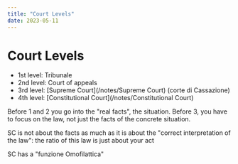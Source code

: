 ```yaml
---
title: "Court Levels"
date: 2023-05-11
---
```

# Court Levels

- 1st level: Tribunale
- 2nd level: Court of appeals
- 3rd level: [Supreme Court](/notes/Supreme Court) (corte di Cassazione)
- 4th level: [Constitutional Court](/notes/Constitutional Court)

Before 1 and 2 you go into the "real facts", the situation. Before 3, you have to focus on the law, not just the facts of the concrete situation.

SC is not about the facts as much as it is about the "correct interpretation of the law": the ratio of this law is just about your act

SC has a "funzione Omofilattica"
